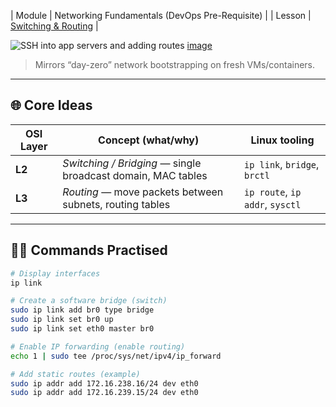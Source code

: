 | Module | Networking Fundamentals (DevOps Pre-Requisite) |
| Lesson | [Switching & Routing](https://learn.kodekloud.com/user/courses/devops-pre-requisite-course/module/1790dd89-e589-4173-a51e-7be5efbd210a/lesson/742e5230-91e9-4084-a4de-6341c7eae143) |

![SSH into app servers and adding routes](images/networking-ssh-demo.png)
[image](https://github.com/user-attachments/assets/2ad9814e-8ce3-4aa5-bdfa-1e67bc828870)


> Mirrors “day-zero” network bootstrapping on fresh VMs/containers.

---

## 🌐 Core Ideas

| OSI Layer | Concept (what/why) | Linux tooling |
|-----------|--------------------|---------------|
| **L2**    | *Switching / Bridging* — single broadcast domain, MAC tables | `ip link`, `bridge`, `brctl` |
| **L3**    | *Routing* — move packets between subnets, routing tables | `ip route`, `ip addr`, `sysctl` |

---

## 🧑‍💻 Commands Practised

```bash
# Display interfaces
ip link

# Create a software bridge (switch)
sudo ip link add br0 type bridge
sudo ip link set br0 up
sudo ip link set eth0 master br0

# Enable IP forwarding (enable routing)
echo 1 | sudo tee /proc/sys/net/ipv4/ip_forward

# Add static routes (example)
sudo ip addr add 172.16.238.16/24 dev eth0
sudo ip addr add 172.16.239.15/24 dev eth0
